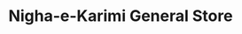 ---
title: "Nigha-e-Karimi General Store"
url: /karachi/nigha-e-karimi-general-store/
shop: Supermarkt
---
